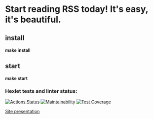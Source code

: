 # Start reading RSS today! It's easy, it's beautiful.

## install

#### make install

## start

#### make start

### Hexlet tests and linter status:
[![Actions Status](https://github.com/nickolay7/frontend-project-lvl3/workflows/hexlet-check/badge.svg)](https://github.com/nickolay7/frontend-project-lvl3/actions)
[![Maintainability](https://api.codeclimate.com/v1/badges/a99f408b00c004f86a09/maintainability)](https://codeclimate.com/github/nickolay7/frontend-project-lvl3/maintainability)
[![Test Coverage](https://api.codeclimate.com/v1/badges/a99f408b00c004f86a09/test_coverage)](https://codeclimate.com/github/nickolay7/frontend-project-lvl3/test_coverage)

[Site presentation](https://frontend-project-lvl3-nickolay7.vercel.app/)
